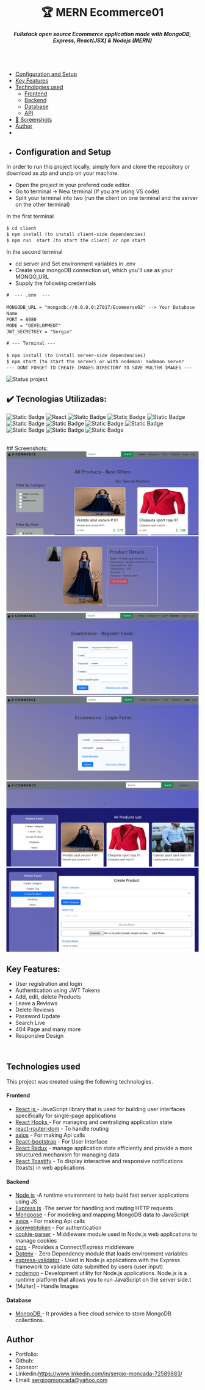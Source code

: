 <h1 align ="center" > 🏆 MERN Ecommerce01  </h1>
<h5  align ="center"> 
Fullstack open source Ecommerce application made with MongoDB, Express, React(JSX) & Nodejs (MERN) </h5>
<br>
<br>

  * [Configuration and Setup](#configuration-and-setup)
  * [Key Features](#key-features)
  * [Technologies used](#technologies-used)
      - [Frontend](#frontend)
      - [Backend](#backend)
      - [Database](#database)
      - [API](#api)
  * [📸 Screenshots](#screenshots)
  * [Author](#author)
  * <br>
  * ## Configuration and Setup

In order to run this project locally, simply fork and clone the repository or download as zip and unzip on your machine.

- Open the project in your prefered code editor.
- Go to terminal -> New terminal (If you are using VS code)
- Split your terminal into two (run the client on one terminal and the server on the other terminal)

In the first terminal

```
$ cd client
$ npm install (to install client-side dependencies)
$ npm run  start (to start the client) or npm start
```

In the second terminal

- cd server and Set environment variables in .env
- Create your mongoDB connection url, which you'll use as your MONGO_URL
- Supply the following credentials

```
#  --- .env  ---

MONGODB_URL = "mongodb://0.0.0.0:27017/Ecommerse02" --> Your Database Name
PORT = 8080
MODE = "DEVELOPMENT"
JWT_SECRETKEY = "Sergio"
```

```
# --- Terminal ---

$ npm install (to install server-side dependencies)
$ npm start (to start the server) or with nodemon: nodemon server
--- DONT FORGET TO CREATE IMAGES DIRECTORY TO SAVE MULTER IMAGES --- 
```
![Status project](https://img.shields.io/badge/STATUS-Finished-GREEN?style=for-the-badge)

## ✔️ Tecnologias Utilizadas:
![Static Badge](https://img.shields.io/badge/JavaScript-007ACC?style=for-the-badge&logo=javascript&logoColor=white)
![React](https://img.shields.io/badge/React-20232A?style=for-the-badge&logo=react&logoColor=61DAFB)
![Static Badge](https://img.shields.io/badge/Redux%20Toolkit-yellow?style=for-the-badge)
![Static Badge](https://img.shields.io/badge/axios-black?style=for-the-badge)
![Static Badge](https://img.shields.io/badge/React%20Bootstrap-lightblue?style=for-the-badge)
![Static Badge](https://img.shields.io/badge/redux%20persist-aqua?style=for-the-badge)
![Static Badge](https://img.shields.io/badge/mongoose-purple?style=for-the-badge)
![Static Badge](https://img.shields.io/badge/Express-navy?style=for-the-badge)
![Static Badge](https://img.shields.io/badge/multer-teal?style=for-the-badge)
![Static Badge](https://img.shields.io/badge/Nodejs%20-aqua?style=for-the-badge)
![Static Badge](https://img.shields.io/badge/cors-purple?style=for-the-badge)
![Static Badge](https://img.shields.io/badge/dotenv%20-yellow?style=for-the-badge)


<br>
##  Screenshots:
<br>
<img src="./projectimages/image01.jpg" alt="project screenshot01" />
<img src="./projectimages/image02.jpg" alt="project screenshot02" />
<img src="./projectimages/image03.jpg" alt="project screenshot03" />
<img src="./projectimages/image04.jpg" alt="project screenshot04" />
<img src="./projectimages/image05.jpg" alt="project screenshot05" />
<img src="./projectimages/image06.jpg" alt="project screenshot06" />

<br>

##  Key Features:

- User registration and login
- Authentication using JWT Tokens
- Add, edit, delete Products
 - Leave a Reviews
- Delete Reviews
- Password Update
- Search Live
- 404 Page and many more
- Responsive Design
<br/>

##  Technologies used

This project was created using the following technologies.

####  Frontend 

- [React js ](https://www.npmjs.com/package/react) - JavaScript library that is used for building user interfaces specifically for single-page applications
- [React Hooks  ](https://reactjs.org/docs/hooks-intro.html) - For managing and centralizing application state
- [react-router-dom](https://www.npmjs.com/package/react-router-dom) - To handle routing
- [axios](https://www.npmjs.com/package/axios) - For making Api calls
- [React-bootstrap](https://mui.com/) - For User Interface
- [React Redux](https://react-redux.js.org/) - manage application state efficiently and provide a more structured mechanism for managing data
- [React Toastify](https://www.npmjs.com/package/react-toastify) - To display interactive and responsive notifications (toasts) in web applications

####  Backend 

- [Node js](https://nodejs.org/en/) -A runtime environment to help build fast server applications using JS
- [Express js](https://www.npmjs.com/package/express) -The server for handling and routing HTTP requests
- [Mongoose](https://mongoosejs.com/) - For modeling and mapping MongoDB data to JavaScript
- [axios](https://www.npmjs.com/package/axios) - For making Api calls
- [jsonwebtoken](https://www.npmjs.com/package/jsonwebtoken) - For authentication
- [cookie-parser](https://www.npmjs.com/package/cookie-parser) - Middleware module used in Node.js web applications to manage cookies
- [cors](https://www.npmjs.com/package/cors) - Provides a Connect/Express middleware
- [Dotenv](https://www.npmjs.com/package/dotenv) - Zero Dependency module that loads environment variables
- [express-validator](https://www.npmjs.com/package/express-validator) - Used in Node.js applications with the Express framework to validate data submitted by users (user input)
- [nodemon](https://nodemon.io/) - Development utility for Node.js applications. Node.js is a runtime platform that allows you to run JavaScript on the server side.t
- [Multer] - Handle Images

####  Database 

 - [MongoDB ](https://www.mongodb.com/) - It provides a free cloud service to store MongoDB collections.

## Author
- Portfolio: 
- Github: 
- Sponsor: 
- Linkedin:https://www.linkedin.com/in/sergio-moncada-72589883/
- Email: [sergiogmoncada@yahoo.com](mailto:sergiogmoncada@yahoo.com)

